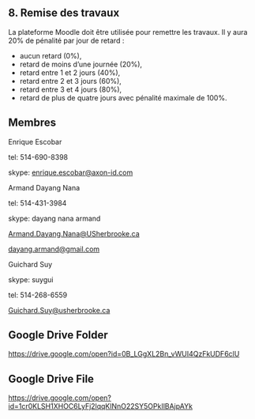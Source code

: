 ## 8.	Remise des travaux
La plateforme Moodle doit être utilisée pour remettre les travaux.
Il y aura 20% de pénalité par jour de retard :
* aucun retard (0%),
* retard de moins d’une journée (20%),
* retard entre 1 et 2 jours (40%),
* retard entre 2 et 3 jours (60%),
* retard entre 3 et 4 jours (80%),
* retard de plus de quatre jours avec pénalité maximale de 100%.

## Membres

Enrique Escobar

tel: 514-690-8398

skype: enrique.escobar@axon-id.com


Armand Dayang Nana

tel: 514-431-3984

skype: dayang nana armand

Armand.Dayang.Nana@USherbrooke.ca

dayang.armand@gmail.com


Guichard Suy

skype: suygui

tel: 514-268-6559

Guichard.Suy@usherbrooke.ca

## Google Drive Folder

https://drive.google.com/open?id=0B_LGgXL2Bn_vWUI4QzFkUDF6clU

## Google Drive File

https://drive.google.com/open?id=1cr0KLSH1XHOC6LyFj2lqqKlNnO22SY5OPkIlBAjpAYk
